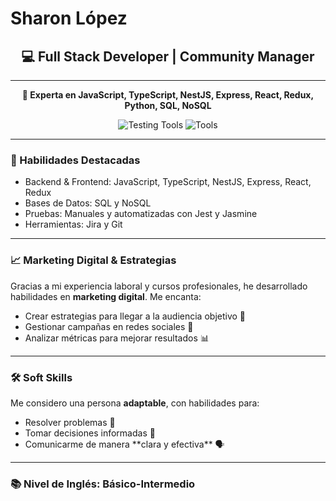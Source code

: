 # Sharon López

<h2 align="center">💻 Full Stack Developer | Community Manager</h2>

---

<p align="center">
  <strong>🚀 Experta en JavaScript, TypeScript, NestJS, Express, React, Redux, Python, SQL, NoSQL</strong>
</p>

<p align="center">
  <img src="https://img.shields.io/badge/Pruebas-Jest,%20Jasmine-%23ff8800" alt="Testing Tools">
  <img src="https://img.shields.io/badge/Herramientas-Jira,%20Git-%2342a5f5" alt="Tools">
</p>

---

### 🌟 Habilidades Destacadas

<ul>
  <li>Backend & Frontend: JavaScript, TypeScript, NestJS, Express, React, Redux</li>
  <li>Bases de Datos: SQL y NoSQL</li>
  <li>Pruebas: Manuales y automatizadas con Jest y Jasmine</li>
  <li>Herramientas: Jira y Git</li>
</ul>

---

### 📈 Marketing Digital & Estrategias

Gracias a mi experiencia laboral y cursos profesionales, he desarrollado habilidades en **marketing digital**. Me encanta:

<ul>
  <li>Crear estrategias para llegar a la audiencia objetivo 🎯</li>
  <li>Gestionar campañas en redes sociales 📱</li>
  <li>Analizar métricas para mejorar resultados 📊</li>
</ul>

---

### 🛠️ Soft Skills

Me considero una persona **adaptable**, con habilidades para:

<ul>
  <li>Resolver problemas 🔧</li>
  <li>Tomar decisiones informadas 🤔</li>
  <li>Comunicarme de manera **clara y efectiva** 🗣️</li>
</ul>

---

### 📚 **Nivel de Inglés:** Básico-Intermedio

